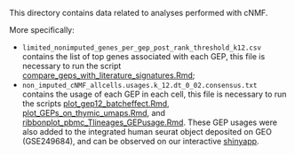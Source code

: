 This directory contains data related to analyses performed with cNMF.

More specifically:
- `limited_nonimputed_genes_per_gep_post_rank_threshold_k12.csv` contains the list of top genes associated with each GEP, this file is necessary to run the script [compare_geps_with_literature_signatures.Rmd](../../scripts/cNMF/compare_geps_with_literature_signatures.Rmd);
- `non_imputed_cNMF_allcells.usages.k_12.dt_0_02.consensus.txt` contains the usage of each GEP in each cell, this file is necessary to run the scripts [plot_gep12_batcheffect.Rmd](../../scripts/cNMF/plot_gep12_batcheffect.Rmd), [plot_GEPs_on_thymic_umaps.Rmd](../../scripts/cNMF/plot_GEPs_on_thymic_umaps.Rmd), and [ribbonplot_pbmc_Tlineages_GEPusage.Rmd](../../scripts/cNMF/ribbonplot_pbmc_Tlineages_GEPusage.Rmd). These GEP usages were also added to the integrated human seurat object deposited on GEO (GSE249684), and can be observed on our interactive [shinyapp](https://xspeciestcells.cshl.edu/).
